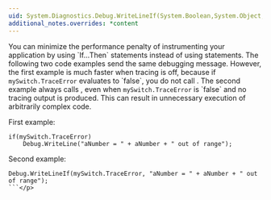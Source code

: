 ```yaml
---
uid: System.Diagnostics.Debug.WriteLineIf(System.Boolean,System.Object,System.String)
additional_notes.overrides: *content
---
```


<p>You can minimize the performance penalty of instrumenting your application by using `If...Then` statements instead of using <xref href="System.Diagnostics.Debug.WriteLineIf(System.Boolean,System.String)"></xref> statements. The following two code examples send the same debugging message. However, the first example is much faster when tracing is off, because if <code>mySwitch.TraceError</code> evaluates to `false`, you do not call <xref href="System.Diagnostics.Debug.WriteLine(System.String)"></xref>. The second example always calls <xref href="System.Diagnostics.Debug.WriteLineIf(System.Boolean,System.String)"></xref>, even when <code>mySwitch.TraceError</code> is `false` and no tracing output is produced. This can result in unnecessary execution of arbitrarily complex code.  
  
 First example:  
  
```  
if(mySwitch.TraceError)   
    Debug.WriteLine("aNumber = " + aNumber + " out of range");  
```  
  
 Second example:  
  
```  
Debug.WriteLineIf(mySwitch.TraceError, "aNumber = " + aNumber + " out of range");  
```</p>


